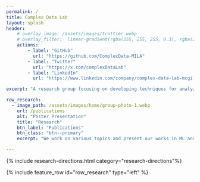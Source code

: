 ```yaml
---
permalink: /
title: Complex Data Lab
layout: splash
header:
    # overlay_image: /assets/images/trottier.webp
    # overlay_filter:  linear-gradient(rgba(255, 255, 255, 0.3), rgba(221, 0, 118, 0.3))
    actions:
        - label: "GitHub"
          url: "https://github.com/ComplexData-MILA"
        - label: "Twitter"
          url: "https://x.com/complexDataLab"
        - label: "LinkedIn"
          url: "https://www.linkedin.com/company/complex-data-lab-mcgill-mila"

excerpt: "A research group focusing on developing techniques for analyzing complex data from online societies, with applications to enhance the health and safety of online spaces."

row_research:
  - image_path: /assets/images/home/group-photo-1.webp
    url: /publications
    alt: "Poster Presentation"
    title: "Research"
    btn_label: "Publications"
    btn_class: "btn--primary"
    excerpt: "We work on various topics and present our works in ML and NLP conferences and journals."

---
```


{% include research-directions.html category="research-directions"%}

{% include feature_row id="row_research" type="left" %}
